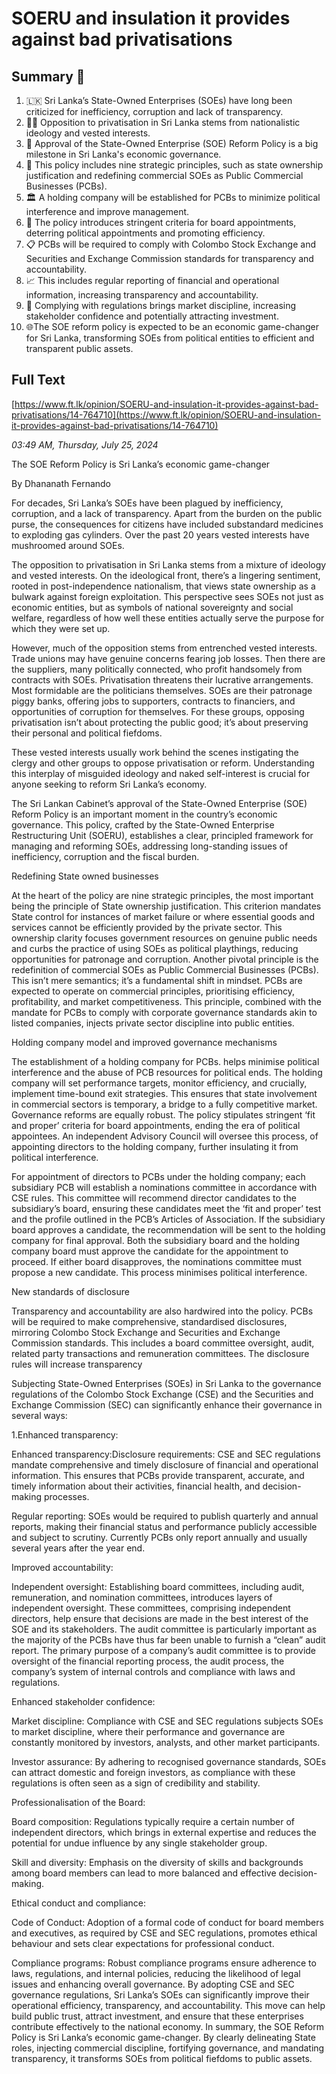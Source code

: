 # SOERU and insulation it provides against bad privatisations

## Summary 🤖

1. 🇱🇰 Sri Lanka’s State-Owned Enterprises (SOEs) have long been criticized for inefficiency, corruption and lack of transparency.
2. 🤹‍♂️ Opposition to privatisation in Sri Lanka stems from nationalistic ideology and vested interests.
3. 🚀 Approval of the State-Owned Enterprise (SOE) Reform Policy is a big milestone in Sri Lanka's economic governance. 
4. 🔄 This policy includes nine strategic principles, such as state ownership justification and redefining commercial SOEs as Public Commercial Businesses (PCBs).
5. 🏛️ A holding company will be established for PCBs to minimize political interference and improve management.
6. 🎯 The policy introduces stringent criteria for board appointments, deterring political appointments and promoting efficiency.
7. 📋 PCBs will be required to comply with Colombo Stock Exchange and Securities and Exchange Commission standards for transparency and accountability.
8. 📈 This includes regular reporting of financial and operational information, increasing transparency and accountability. 
9. 🎲 Complying with regulations brings market discipline, increasing stakeholder confidence and potentially attracting investment.
10. 🌐The SOE reform policy is expected to be an economic game-changer for Sri Lanka, transforming SOEs from political entities to efficient and transparent public assets.

## Full Text

[https://www.ft.lk/opinion/SOERU-and-insulation-it-provides-against-bad-privatisations/14-764710](https://www.ft.lk/opinion/SOERU-and-insulation-it-provides-against-bad-privatisations/14-764710)

*03:49 AM, Thursday, July 25, 2024*

The SOE Reform Policy is Sri Lanka’s economic game-changer

By Dhananath Fernando

For decades, Sri Lanka’s SOEs have been plagued by inefficiency, corruption, and a lack of transparency. Apart from the burden on the public purse, the consequences for citizens have included substandard medicines to exploding gas cylinders. Over the past 20 years vested interests have mushroomed around SOEs.

The opposition to privatisation in Sri Lanka stems from a mixture of ideology and vested interests. On the ideological front, there’s a lingering sentiment, rooted in post-independence nationalism, that views state ownership as a bulwark against foreign exploitation. This perspective sees SOEs not just as economic entities, but as symbols of national sovereignty and social welfare, regardless of how well these entities actually serve the purpose for which they were set up.

However, much of the opposition stems from entrenched vested interests. Trade unions may have genuine concerns fearing job losses. Then there are the suppliers, many politically connected, who profit handsomely from contracts with SOEs. Privatisation threatens their lucrative arrangements. Most formidable are the politicians themselves. SOEs are their patronage piggy banks, offering jobs to supporters, contracts to financiers, and opportunities of corruption for themselves. For these groups, opposing privatisation isn’t about protecting the public good; it’s about preserving their personal and political fiefdoms.

These vested interests usually work behind the scenes instigating the clergy and other groups to oppose privatisation or reform. Understanding this interplay of misguided ideology and naked self-interest is crucial for anyone seeking to reform Sri Lanka’s economy.

The Sri Lankan Cabinet’s approval of the State-Owned Enterprise (SOE) Reform Policy is an important moment in the country’s economic governance. This policy, crafted by the State-Owned Enterprise Restructuring Unit (SOERU), establishes a clear, principled framework for managing and reforming SOEs, addressing long-standing issues of inefficiency, corruption and the fiscal burden.

Redefining State owned businesses

At the heart of the policy are nine strategic principles, the most important being the principle of State ownership justification. This criterion mandates State control for instances of market failure or where essential goods and services cannot be efficiently provided by the private sector. This ownership clarity focuses government resources on genuine public needs and curbs the practice of using SOEs as political playthings, reducing opportunities for patronage and corruption. Another pivotal principle is the redefinition of commercial SOEs as Public Commercial Businesses (PCBs). This isn’t mere semantics; it’s a fundamental shift in mindset. PCBs are expected to operate on commercial principles, prioritising efficiency, profitability, and market competitiveness. This principle, combined with the mandate for PCBs to comply with corporate governance standards akin to listed companies, injects private sector discipline into public entities.

Holding company model and improved governance mechanisms

The establishment of a holding company for PCBs. helps minimise political interference and the abuse of PCB resources for political ends. The holding company will set performance targets, monitor efficiency, and crucially, implement time-bound exit strategies. This ensures that state involvement in commercial sectors is temporary, a bridge to a fully competitive market. Governance reforms are equally robust. The policy stipulates stringent ‘fit and proper’ criteria for board appointments, ending the era of political appointees. An independent Advisory Council will oversee this process, of appointing directors to the holding company, further insulating it from political interference.

For appointment of directors to PCBs under the holding company; each subsidiary PCB will establish a nominations committee in accordance with CSE rules. This committee will recommend director candidates to the subsidiary’s board, ensuring these candidates meet the ‘fit and proper’ test and the profile outlined in the PCB’s Articles of Association. If the subsidiary board approves a candidate, the recommendation will be sent to the holding company for final approval. Both the subsidiary board and the holding company board must approve the candidate for the appointment to proceed. If either board disapproves, the nominations committee must propose a new candidate. This process minimises political interference.

New standards of disclosure

Transparency and accountability are also hardwired into the policy. PCBs will be required to make comprehensive, standardised disclosures, mirroring Colombo Stock Exchange and Securities and Exchange Commission standards. This includes a board committee oversight, audit, related party transactions and remuneration committees. The disclosure rules will increase transparency

Subjecting State-Owned Enterprises (SOEs) in Sri Lanka to the governance regulations of the Colombo Stock Exchange (CSE) and the Securities and Exchange Commission (SEC) can significantly enhance their governance in several ways:

1.Enhanced transparency:

Enhanced transparency:Disclosure requirements: CSE and SEC regulations mandate comprehensive and timely disclosure of financial and operational information. This ensures that PCBs provide transparent, accurate, and timely information about their activities, financial health, and decision-making processes.

Regular reporting: SOEs would be required to publish quarterly and annual reports, making their financial status and performance publicly accessible and subject to scrutiny. Currently PCBs only report annually and usually several years after the year end.

Improved accountability:

Independent oversight: Establishing board committees, including audit, remuneration, and nomination committees, introduces layers of independent oversight. These committees, comprising independent directors, help ensure that decisions are made in the best interest of the SOE and its stakeholders. The audit committee is particularly important as the majority of the PCBs have thus far been unable to furnish a “clean” audit report. The primary purpose of a company’s audit committee is to provide oversight of the financial reporting process, the audit process, the company’s system of internal controls and compliance with laws and regulations.

Enhanced stakeholder confidence:

Market discipline: Compliance with CSE and SEC regulations subjects SOEs to market discipline, where their performance and governance are constantly monitored by investors, analysts, and other market participants.

Investor assurance: By adhering to recognised governance standards, SOEs can attract domestic and foreign investors, as compliance with these regulations is often seen as a sign of credibility and stability.

Professionalisation of the Board:

Board composition: Regulations typically require a certain number of independent directors, which brings in external expertise and reduces the potential for undue influence by any single stakeholder group.

Skill and diversity: Emphasis on the diversity of skills and backgrounds among board members can lead to more balanced and effective decision-making.

Ethical conduct and compliance:

Code of Conduct: Adoption of a formal code of conduct for board members and executives, as required by CSE and SEC regulations, promotes ethical behaviour and sets clear expectations for professional conduct.

Compliance programs: Robust compliance programs ensure adherence to laws, regulations, and internal policies, reducing the likelihood of legal issues and enhancing overall governance. By adopting CSE and SEC governance regulations, Sri Lanka’s SOEs can significantly improve their operational efficiency, transparency, and accountability. This move can help build public trust, attract investment, and ensure that these enterprises contribute effectively to the national economy. In summary, the SOE Reform Policy is Sri Lanka’s economic game-changer. By clearly delineating State roles, injecting commercial discipline, fortifying governance, and mandating transparency, it transforms SOEs from political fiefdoms to public assets.

